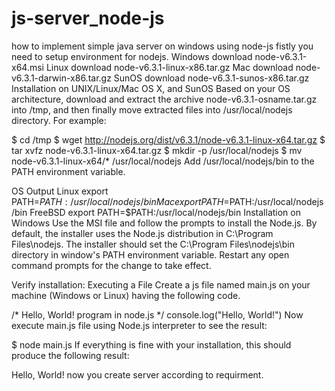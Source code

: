 # js-server_node-js
how to implement simple java server on windows using node-js
fistly you need to setup environment for nodejs.
Windows	download node-v6.3.1-x64.msi
Linux	download node-v6.3.1-linux-x86.tar.gz
Mac download	node-v6.3.1-darwin-x86.tar.gz
SunOS	download node-v6.3.1-sunos-x86.tar.gz
Installation on UNIX/Linux/Mac OS X, and SunOS
Based on your OS architecture, download and extract the archive node-v6.3.1-osname.tar.gz into /tmp, and then finally move extracted files into /usr/local/nodejs directory. For example:

$ cd /tmp
$ wget http://nodejs.org/dist/v6.3.1/node-v6.3.1-linux-x64.tar.gz
$ tar xvfz node-v6.3.1-linux-x64.tar.gz
$ mkdir -p /usr/local/nodejs
$ mv node-v6.3.1-linux-x64/* /usr/local/nodejs
Add /usr/local/nodejs/bin to the PATH environment variable.

OS	Output
Linux	export PATH=$PATH:/usr/local/nodejs/bin
Mac	export PATH=$PATH:/usr/local/nodejs/bin
FreeBSD	export PATH=$PATH:/usr/local/nodejs/bin
Installation on Windows
Use the MSI file and follow the prompts to install the Node.js. By default, the installer uses the Node.js distribution in C:\Program Files\nodejs. The installer should set the C:\Program Files\nodejs\bin directory in window's PATH environment variable. Restart any open command prompts for the change to take effect.

Verify installation: Executing a File
Create a js file named main.js on your machine (Windows or Linux) having the following code.

/* Hello, World! program in node.js */
console.log("Hello, World!")
Now execute main.js file using Node.js interpreter to see the result:

$ node main.js
If everything is fine with your installation, this should produce the following result:

Hello, World!
now you create server according to requirment.
